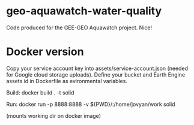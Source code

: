 # geo-aquawatch-water-quality
Code produced for the GEE-GEO Aquawatch project.
Nice!


# Docker version

Copy your service account key into assets/service-account.json (needed for Google cloud storage uploads). 
Define your bucket and Earth Engine assets id in Dockerfile as evironmental variables. 

Build: 
docker build . -t solid

Run: 
docker run  -p 8888:8888  -v ${PWD}/:/home/jovyan/work solid 

(mounts working dir on docker image)


